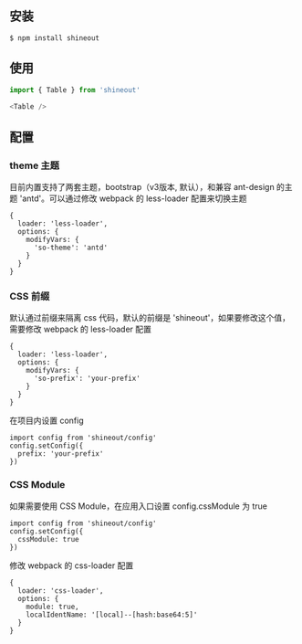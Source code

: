 ## 安装
```
$ npm install shineout
```

## 使用
``` js
import { Table } from 'shineout'

<Table />
```

## 配置

### theme 主题

目前内置支持了两套主题，bootstrap（v3版本, 默认），和兼容 ant-design 的主题 'antd'。可以通过修改 webpack 的 less-loader 配置来切换主题
```
{
  loader: 'less-loader',
  options: {
    modifyVars: {
      'so-theme': 'antd'
    }
  }
}
```

### CSS 前缀

默认通过前缀来隔离 css 代码，默认的前缀是 'shineout'，如果要修改这个值，需要修改 webpack 的 less-loader 配置
```
{
  loader: 'less-loader',
  options: {
    modifyVars: {
      'so-prefix': 'your-prefix'
    }
  }
}
``` 

在项目内设置 config

```
import config from 'shineout/config'
config.setConfig({
  prefix: 'your-prefix'
})
```

### CSS Module

如果需要使用 CSS Module，在应用入口设置 config.cssModule 为 true
```
import config from 'shineout/config'
config.setConfig({
  cssModule: true
})
```

修改 webpack 的 css-loader 配置
```
{
  loader: 'css-loader',
  options: {
    module: true,
    localIdentName: '[local]--[hash:base64:5]'
  }
}
```